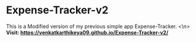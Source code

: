 # Expense-Tracker-v2
This is a Modified version of my previous simple app Expense-Tracker.
<\n>
<b>Visit: https://venkatkarthikeya09.github.io/Expense-Tracker-v2/ </b>
